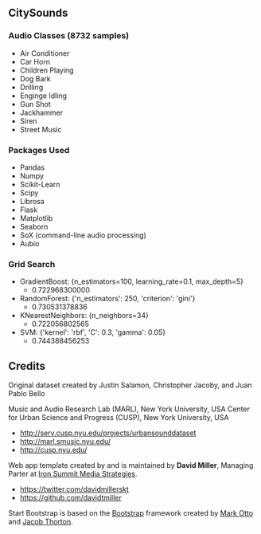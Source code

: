 ## CitySounds
### Audio Classes (8732 samples)
* Air Conditioner
* Car Horn
* Children Playing
* Dog Bark
* Drilling
* Enginge Idling
* Gun Shot
* Jackhammer
* Siren
* Street Music

### Packages Used
* Pandas
* Numpy
* Scikit-Learn
* Scipy
* Librosa
* Flask
* Matplotlib
* Seaborn
* SoX (command-line audio processing)
* Aubio

### Grid Search
* GradientBoost: {n_estimators=100, learning_rate=0.1, max_depth=5}
	- 0.722968300000
* RandomForest: {'n_estimators': 250, 'criterion': 'gini'}
	- 0.730531378836
* KNearestNeighbors: {n_neighbors=34}
	- 0.722056802565
* SVM: {'kernel': 'rbf', 'C': 0.3, 'gamma': 0.05}
	- 0.744388456253

## Credits

Original dataset created by Justin Salamon, Christopher Jacoby, and Juan Pablo Bello

Music and Audio Research Lab (MARL), New York University, USA Center for Urban Science and Progress (CUSP), New York University, USA

* http://serv.cusp.nyu.edu/projects/urbansounddataset
* http://marl.smusic.nyu.edu/
* http://cusp.nyu.edu/

Web app template created by and is maintained by **David Miller**, Managing Parter at [Iron Summit Media Strategies](http://www.ironsummitmedia.com/).

* https://twitter.com/davidmillerskt
* https://github.com/davidtmiller

Start Bootstrap is based on the [Bootstrap](http://getbootstrap.com/) framework created by [Mark Otto](https://twitter.com/mdo) and [Jacob Thorton](https://twitter.com/fat).